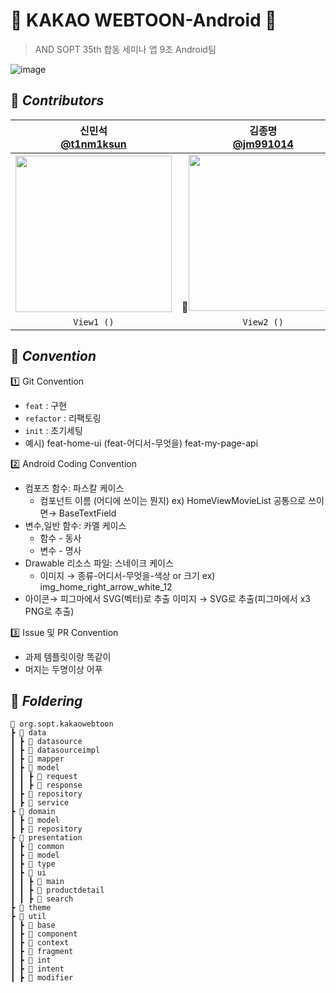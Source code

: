 # 🤖 KAKAO WEBTOON-Android 🤖
> AND SOPT 35th 합동 세미나 앱 9조 Android팀 <br>

![image](https://github.com/user-attachments/assets/bf1e8920-157e-4f04-a20e-6320b24df674)

## 🍨 *****Contributors*****
| 신민석 <br>[@t1nm1ksun](https://github.com/t1nm1ksun) |             김종명 <br>[@jm991014](https://github.com/jm991014)            |              송민서 <br>[@MinseoSONG](MinseoSONG)               |
|:---:|:-----------------------------------------------------------------------------:|:-----------------------------------------------------------------------------:|
| <img width="250" src="https://avatars.githubusercontent.com/u/122257945?v=4"/> |<img width="250" src="https://github.com/user-attachments/assets/73035da5-3642-402a-abe0-2af88ead5bb7"/> | <img width="250" src="https://github.com/user-attachments/assets/550a52f7-097a-4e3a-a954-2714500aaf12"/> |
| `View1 ()` | `View2 ()`| `View3 ()`|


## 📗 *****Convention*****
<aside>
1️⃣ Git Convention

- `feat` : 구현
- `refactor` : 리팩토링
- `init` : 초기세팅
- 예시) feat-home-ui (feat-어디서-무엇을)
feat-my-page-api
</aside>

<aside>
2️⃣ Android Coding Convention

- 컴포즈 함수: 파스칼 케이스
    - 컴포넌트 이름 (어디에 쓰이는 뭔지)
    ex) HomeViewMovieList
    공통으로 쓰이면→ BaseTextField
- 변수,일반 함수: 카멜 케이스
    - 함수 - 동사
    - 변수 - 명사
- Drawable 리소스 파일: 스네이크 케이스
    - 이미지 → 종류-어디서-무엇을-색상 or 크기
    ex) img_home_right_arrow_white_12
- 아이콘→ 피그마에서 SVG(벡터)로 추출
이미지 → SVG로 추출(피그마에서 x3 PNG로 추출)
</aside>

<aside>
3️⃣ Issue 및 PR Convention

- 과제 템플릿이랑 똑같이
- 머지는 두명이상 어푸
</aside>





## 📁 *****Foldering*****

```
📂 org.sopt.kakaowebtoon
┣ 📂 data
┃ ┣ 📂 datasource
┃ ┣ 📂 datasourceimpl
┃ ┣ 📂 mapper
┃ ┣ 📂 model
┃ ┃ ┣ 📂 request
┃ ┃ ┣ 📂 response
┃ ┣ 📂 repository
┃ ┣ 📂 service
┣ 📂 domain
┃ ┣ 📂 model
┃ ┣ 📂 repository
┣ 📂 presentation
┃ ┣ 📂 common
┃ ┣ 📂 model
┃ ┣ 📂 type
┃ ┣ 📂 ui
┃ ┃ ┣ 📂 main
┃ ┃ ┣ 📂 productdetail
┃ ┃ ┣ 📂 search
┣ 📂 theme
┣ 📂 util
┃ ┣ 📂 base
┃ ┣ 📂 component
┃ ┣ 📂 context
┃ ┣ 📂 fragment
┃ ┣ 📂 int
┃ ┣ 📂 intent
┃ ┣ 📂 modifier
```
